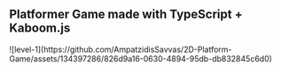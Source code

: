 <h2>Platformer Game made with TypeScript + Kaboom.js</h2>
![level-1](https://github.com/AmpatzidisSavvas/2D-Platform-Game/assets/134397286/826d9a16-0630-4894-95db-db832845c6d0)
